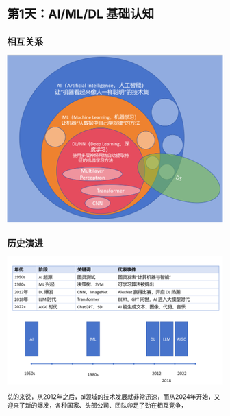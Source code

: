# 第1天：AI/ML/DL 基础认知
## 相互关系
![alt text](../img/ai&ml&dl&ds.png)
## 历史演进
![alt text](../img/tecDevelopHistory.png)

总的来说，从2012年之后，ai领域的技术发展就非常迅速，而从2024年开始，又迎来了新的爆发，各种国家、头部公司、团队卯足了劲在相互竞争，
